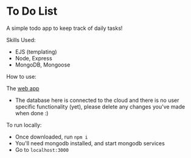 # To Do List
A simple todo app to keep track of daily tasks!

Skills Used:
- EJS (templating)
- Node, Express
- MongoDB, Mongoose

How to use:

The [web app](https://obscure-forest-92343.herokuapp.com/)
- The database here is connected to the cloud and there is no user specific functionality (yet), please delete any changes you've made when done :)

To run locally:
- Once downloaded, run `npm i`
- You'll need mongodb installed, and start mongodb services
- Go to `localhost:3000`

